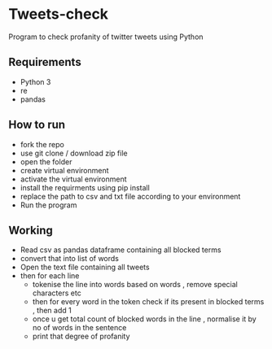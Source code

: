 # Tweets-check
Program to check profanity of twitter tweets using Python

## Requirements
- Python 3
- re
- pandas

## How to run 
- fork the repo
- use git clone / download zip file
- open the folder 
- create virtual environment 
- activate the virtual environment
- install the requirments using pip install
- replace the path to csv and txt file according to your environment
- Run the program

## Working
- Read csv as pandas dataframe containing all blocked terms
- convert that into list of words
- Open the text file containing all tweets
- then for each line
  - tokenise the line into words based on words , remove special characters etc
  - then for every word in the token check if its present in blocked terms , then add 1 
  - once u get total count of blocked words in the line , normalise it by no of words in the sentence
  - print that degree of profanity
